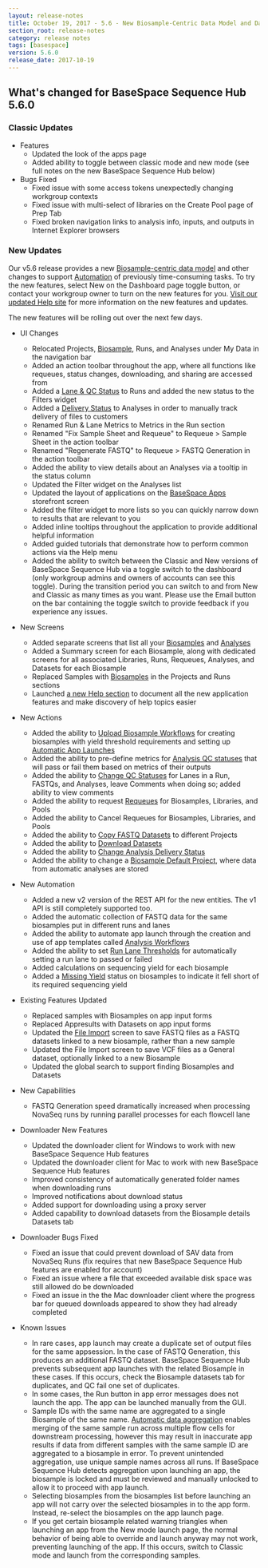 ```yaml
---
layout: release-notes
title: October 19, 2017 - 5.6 - New Biosample-Centric Data Model and Data Automation Features
section_root: release-notes
category: release notes
tags: [basespace]
version: 5.6.0
release_date: 2017-10-19
---
```


## What's changed for BaseSpace Sequence Hub 5.6.0

### Classic Updates
	
- Features
  - Updated the look of the apps page 
  - Added ability to toggle between classic mode and new mode (see full notes on the new BaseSpace Sequence Hub below)
- Bugs Fixed
  - Fixed issue with some access tokens unexpectedly changing workgroup contexts
  - Fixed issue with multi-select of libraries on the Create Pool page of Prep Tab
  - Fixed broken navigation links to analysis info, inputs, and outputs in Internet Explorer browsers

### New Updates
Our v5.6 release provides a new [Biosample-centric data model](https://support.illumina.com/help/BaseSpace_Sequence_Hub/Source/Informatics/BS/DataModel_swBS.htm) and other changes to support [Automation](https://support.illumina.com/help/BaseSpace_Sequence_Hub/Source/Informatics/BS/AutomationOverview_swBS.htm) of previously time-consuming tasks. To try the new features, select New on the Dashboard page toggle button, or contact your workgroup owner to turn on the new features for you. [Visit our updated Help site](https://support.illumina.com/help/BaseSpace_Sequence_Hub/Source/HomePages/Home_Page_BaseSpace_Sequence_Hub.htm) for more information on the new features and updates.

The new features will be rolling out over the next few days.

- UI Changes
  - Relocated Projects, [Biosample](https://support.illumina.com/help/BaseSpace_Sequence_Hub/Source/Informatics/BS/BiosamplesOverview_swBS.htm?Highlight=biosample), Runs, and Analyses under My Data in the navigation bar
  - Added an action toolbar throughout the app, where all functions like requeues, status changes, downloading, and sharing are accessed from 
  - Added a [Lane & QC Status](https://support.illumina.com/help/BaseSpace_Sequence_Hub/Source/Informatics/BS/AutomaticLaneQC_swBS.htm?Highlight=lane%20qc) to Runs and added the new status to the Filters widget 
  - Added a [Delivery Status](https://support.illumina.com/help/BaseSpace_Sequence_Hub/Source/Informatics/BS/Statuses_swBS.htm?Highlight=delivery%20status) to Analyses in order to manually track delivery of files to customers
  - Renamed Run & Lane Metrics to Metrics in the Run section
  - Renamed "Fix Sample Sheet and Requeue" to Requeue > Sample Sheet in the action toolbar
  - Renamed "Regenerate FASTQ" to Requeue > FASTQ Generation in the action toolbar
  - Added the ability to view details about an Analyses via a tooltip in the status column
  - Updated the Filter widget on the Analyses list
  - Updated the layout of applications on the [BaseSpace Apps](https://support.illumina.com/help/BaseSpace_Sequence_Hub/Source/Informatics/BS/Apps_swBS.htm) storefront screen
  - Added the filter widget to more lists so you can quickly narrow down to results that are relevant to you
  - Added inline tooltips throughout the application to provide additional helpful information
  - Added guided tutorials that demonstrate how to perform common actions via the Help menu
  - Added the ability to switch between the Classic and New versions of BaseSpace Sequence Hub via a toggle switch to the dashboard (only workgroup admins and owners of accounts can see this toggle). During the transition period you can switch to and from New and Classic as many times as you want. Please use the Email button on the bar containing the toggle switch to provide feedback if you experience any issues.

- New Screens
  - Added separate screens that list all your [Biosamples](https://support.illumina.com/help/BaseSpace_Sequence_Hub/Source/Informatics/BS/BiosamplesOverview_swBS.htm?Highlight=biosample) and [Analyses](https://support.illumina.com/help/BaseSpace_Sequence_Hub/Vault/Informatics/Sequencing_Analysis/BS/swSEQ_mBS_AppResults.htm?Highlight=analyses) 
  - Added a Summary screen for each Biosample, along with dedicated screens for all associated Libraries, Runs, Requeues, Analyses, and Datasets for each Biosample 
  - Replaced Samples with [Biosamples](https://support.illumina.com/help/BaseSpace_Sequence_Hub/Source/Informatics/BS/BiosamplesOverview_swBS.htm?Highlight=biosample) in the Projects and Runs sections
  - Launched [a new Help section](https://support.illumina.com/help/BaseSpace_Sequence_Hub/Source/HomePages/Home_Page_BaseSpace_Sequence_Hub.htm) to document all the new application features and make discovery of help topics easier
- New Actions
  - Added the ability to [Upload Biosample Workflows](https://support.illumina.com/help/BaseSpace_Sequence_Hub/Source/Informatics/BS/UploadBiosampleWorkflows_swBS.htm?Highlight=biosample%20workflow) for creating biosamples with yield threshold requirements and setting up [Automatic App Launches](https://support.illumina.com/help/BaseSpace_Sequence_Hub/Source/Informatics/BS/AnalysisWorkflows_swBS.htm)
  - Added the ability to pre-define metrics for [Analysis QC statuses](https://support.illumina.com/help/BaseSpace_Sequence_Hub/Source/Informatics/BS/AutomaticAnalysisQC_swBS.htm) that will pass or fail them based on metrics of their outputs
  - Added the ability to [Change QC Statuses](https://support.illumina.com/help/BaseSpace_Sequence_Hub/Source/Informatics/BS/ManualQC_swBS.htm?Highlight=change%20qc) for Lanes in a Run, FASTQs, and Analyses, leave Comments when doing so; added ability to view comments
  - Added the ability to request [Requeues](https://support.illumina.com/help/BaseSpace_Sequence_Hub/Source/Informatics/BS/RequestLabRequeue_swBS.htm?Highlight=requeue) for Biosamples, Libraries, and Pools
  - Added the ability to Cancel Requeues for Biosamples, Libraries, and Pools
  - Added the ability to [Copy FASTQ Datasets](https://support.illumina.com/help/BaseSpace_Sequence_Hub/Source/Informatics/BS/CopyDatasetsToProject_swBS.htm?Highlight=copy%20fastq) to different Projects
  - Added the ability to [Download Datasets](https://support.illumina.com/help/BaseSpace_Sequence_Hub/Source/Informatics/BS/DownloadDatasets_swBS.htm?Highlight=download%20dataset)
  - Added the ability to [Change Analysis Delivery Status](https://support.illumina.com/help/BaseSpace_Sequence_Hub/Source/Informatics/BS/Statuses_swBS.htm?Highlight=delivery%20status)
  - Added the ability to change a [Biosample Default Project](https://support.illumina.com/help/BaseSpace_Sequence_Hub/Source/Informatics/BS/ManageBiosamples_swBS.htm?Highlight=default%20project), where data from automatic analyses are stored
- New Automation
  - Added a new v2 version of the REST API for the new entities. The v1 API is still completely supported too.
  - Added the automatic collection of FASTQ data for the same biosamples put in different runs and lanes
  - Added the ability to automate app launch through the creation and use of app templates called [Analysis Workflows](https://support.illumina.com/help/BaseSpace_Sequence_Hub/Source/Informatics/BS/AnalysisWorkflows_swBS.htm?Highlight=analysis%20workflow)
  - Added the ability to set [Run Lane Thresholds](https://support.illumina.com/help/BaseSpace_Sequence_Hub/Source/Informatics/BS/AutomaticLaneQC_swBS.htm?Highlight=lane%20threshold) for automatically setting a run lane to passed or failed
  - Added calculations on sequencing yield for each biosample
  - Added a [Missing Yield](https://support.illumina.com/help/BaseSpace_Sequence_Hub/Source/Informatics/BS/YieldExamples_swBS.htm) status on biosamples to indicate it fell short of its required sequencing yield
- Existing Features Updated
  - Replaced samples with Biosamples on app input forms 
  - Replaced Appresults with Datasets on app input forms
  - Updated the [File Import](https://support.illumina.com/help/BaseSpace_Sequence_Hub/Source/Informatics/BS/ImportDataIntoProject_swBS.htm?Highlight=file%20import) screen to save FASTQ files as a FASTQ datasets linked to a new biosample, rather than a new sample
  - Updated the File Import screen to save VCF files as a General dataset, optionally linked to a new Biosample
  - Updated the global search to support finding Biosamples and Datasets
- New Capabilities
  - FASTQ Generation speed dramatically increased when processing NovaSeq runs by running parallel processes for each flowcell lane
- Downloader New Features
  - Updated the downloader client for Windows to work with new BaseSpace Sequence Hub features  
  - Updated the downloader client for Mac to work with new BaseSpace Sequence Hub features 
  - Improved consistency of automatically generated folder names when downloading runs 
  - Improved notifications about download status 
  - Added support for downloading using a proxy server 
  - Added capability to download datasets from the Biosample details Datasets tab
- Downloader Bugs Fixed
  - Fixed an issue that could prevent download of SAV data from NovaSeq Runs (fix requires that new BaseSpace Sequence Hub features are enabled for account)
  - Fixed an issue where a file that exceeded available disk space was still allowed do be downloaded
  - Fixed an issue in the the Mac downloader client where the progress bar for queued downloads appeared to show they had already completed
- Known Issues
  - In rare cases, app launch may create a duplicate set of output files for the same appsession. In the case of FASTQ Generation, this  produces an additional FASTQ dataset. BaseSpace Sequence Hub prevents subsequent app launches with the related Biosample in these cases. If this occurs, check the Biosample datasets tab for duplicates, and QC fail one set of duplicates.
  - In some cases, the Run button in app error messages does not launch the app. The app can be launched manually from the GUI.
  - Sample IDs with the same name are aggregated to a single Biosample of the same name. [Automatic data aggregation](https://support.illumina.com/help/BaseSpace_Sequence_Hub/Source/Informatics/BS/AutomaticDataAggregation_swBS.htm?Highlight=data%20aggregation) enables merging of the same sample run across multiple flow cells for downstream processing, however this may result in inaccurate app results if data from different samples with the same sample ID are aggregated to a biosample in error. To prevent unintended aggregation, use unique sample names across all runs. If BaseSpace Sequence Hub detects aggregation upon launching an app, the biosample is locked and must be reviewed and manually unlocked to allow it to proceed with app launch.
  - Selecting biosamples from the biosamples list before launching an app will not carry over the selected biosamples in to the app form. Instead, re-select the biosamples on the app launch page.
  - If you get certain biosample related warning triangles when launching an app from the New mode launch page, the normal behavior of being able to override and launch anyway may not work, preventing launching of the app. If this occurs, switch to Classic mode and launch from the corresponding samples.
